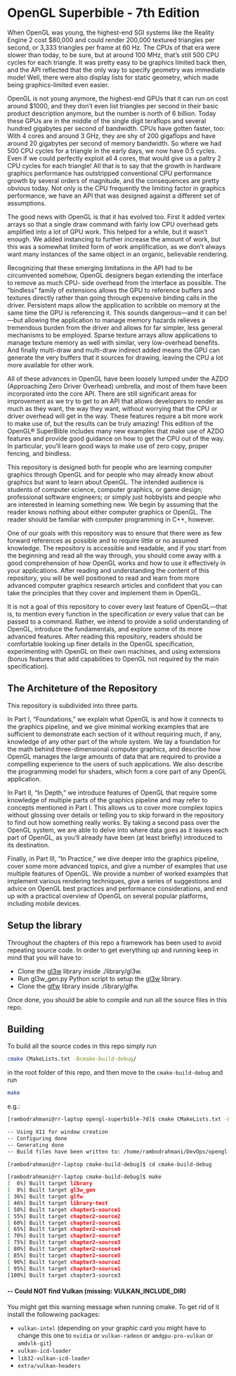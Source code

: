 # OpenGL Superbible - 7th Edition
When OpenGL was young, the highest-end SGI systems like the Reality Engine 2
cost $80,000 and could render 200,000 textured triangles per second, or 3,333
triangles per frame at 60 Hz. The CPUs of that era were slower than today, to
be sure, but at around 100 MHz, that’s still 500 CPU cycles for each triangle.
It was pretty easy to be graphics limited back then, and the API reflected
that the only way to specify geometry was immediate mode! Well, there were also
display lists for static geometry, which made being graphics-limited even easier.

OpenGL is not young anymore, the highest-end GPUs that it can run on cost around
$1000, and they don’t even list triangles per second in their basic product
description anymore, but the number is north of 6 billion. Today these GPUs are
in the middle of the single digit teraflops and several hundred gigabytes per
second of bandwidth. CPUs have gotten faster, too: With 4 cores and around 3 GHz,
they are shy of 200 gigaflops and have around 20 gigabytes per second of memory
bandwidth. So where we had 500 CPU cycles for a triangle in the early days, we
now have 0.5 cycles. Even if we could perfectly exploit all 4 cores, that would
give us a paltry 2 CPU cycles for each triangle! All that is to say that the
growth in hardware graphics performance has outstripped conventional CPU
performance growth by several orders of magnitude, and the consequences are
pretty obvious today. Not only is the CPU frequently the limiting factor in
graphics performance, we have an API that was designed against a different set
of assumptions.

The good news with OpenGL is that it has evolved too. First it added vertex arrays so that a single draw command with fairly low CPU overhead gets amplified into a lot of GPU work. This helped for a while, but it wasn’t enough. We added instancing to further increase the amount of work, but this was a somewhat limited form of work amplification, as we don’t always want many instances of the same object in an organic, believable rendering.

Recognizing that these emerging limitations in the API had to be circumvented somehow, OpenGL designers began extending the interface to remove as much CPU- side overhead from the interface as possible. The “bindless” family of extensions allows the GPU to reference buffers and textures directly rather than going through expensive binding calls in the driver. Persistent maps allow the application to scribble on memory at the same time the GPU is referencing it. This sounds dangerous—and it can be!—but allowing the application to manage memory hazards relieves a tremendous burden from the driver and allows for far simpler, less general mechanisms to be employed. Sparse texture arrays allow applications to manage texture memory as well with similar, very low-overhead benefits. And finally multi-draw and multi-draw indirect added means the GPU can generate the very buffers that it sources for drawing, leaving the CPU a lot more available for other work.

All of these advances in OpenGL have been loosely lumped under the AZDO (Approaching Zero Driver Overhead) umbrella, and most of them have been incorporated into the core API. There are still significant areas for improvement as we try to get to an API that allows developers to render as much as they want, the way they want, without worrying that the CPU or driver overhead will get in the way. These features require a bit more work to make use of, but the results can be truly amazing! This edition of the OpenGL® SuperBible includes many new examples that make use of AZDO features and provide good guidance on how to get the CPU out of the way. In particular, you’ll learn good ways to make use of zero copy, proper fencing, and bindless.

This repository is designed both for people who are learning computer graphics through OpenGL and for people who may already know about graphics but want to learn about OpenGL. The intended audience is students of computer science, computer graphics, or game design; professional software engineers; or simply just hobbyists and people who are interested in learning something new. We begin by assuming that the reader knows nothing about either computer graphics or OpenGL. The reader should be familiar with computer programming in C++, however.

One of our goals with this repository was to ensure that there were as few forward references as possible and to require little or no assumed knowledge. The repository is accessible and readable, and if you start from the beginning and read all the way through, you should come away with a good comprehension of how OpenGL works and how to use it effectively in your applications. After reading and understanding the content of this repository, you will be well positioned to read and learn from more advanced computer graphics research articles and confident that you can take the principles that they cover and implement them in OpenGL.

It is not a goal of this repository to cover every last feature of OpenGL—that is, to mention every function in the specification or every value that can be passed to a command. Rather, we intend to provide a solid understanding of OpenGL, introduce the fundamentals, and explore some of its more advanced features. After reading this repository, readers should be comfortable looking up finer details in the OpenGL specification, experimenting with OpenGL on their own machines, and using extensions (bonus features that add capabilities to OpenGL not required by the main specification).

## The Architeture of the Repository
This repository is subdivided into three parts.

In Part I, “Foundations,” we explain what OpenGL is and how it connects to the graphics pipeline, and we give minimal working examples that are sufficient to demonstrate each section of it without requiring much, if any, knowledge of any other part of the whole system. We lay a foundation for the math behind three-dimensional computer graphics, and describe how OpenGL manages the large amounts of data that are required to provide a compelling experience to the users of such applications. We also describe the programming model for shaders, which form a core part of any OpenGL application.

In Part II, “In Depth,” we introduce features of OpenGL that require some knowledge of multiple parts of the graphics pipeline and may refer to concepts mentioned in Part I. This allows us to cover more complex topics without glossing over details or telling you to skip forward in the repository to find out how something really works. By taking a second pass over the OpenGL system, we are able to delve into where data goes as it leaves each part of OpenGL, as you’ll already have been (at least briefly) introduced to its destination.

Finally, in Part III, “In Practice,” we dive deeper into the graphics pipeline, cover some more advanced topics, and give a number of examples that use multiple features of OpenGL. We provide a number of worked examples that implement various rendering techniques, give a series of suggestions and advice on OpenGL best practices and performance considerations, and end up with a practical overview of OpenGL on several popular platforms, including mobile devices.

## Setup the library
Throughout the chapters of this repo a framework has been used to avoid repeating source code. In order to get everything up and running keep in mind that you will have to:

 - Clone the [gl3w](https://github.com/skaslev/gl3w) library inside ./library/gl3w.
 - Run gl3w_gen.py Python script to setup the [gl3w](https://github.com/skaslev/gl3w) library.
 - Clone the [glfw](https://github.com/glfw/glfw) library inside ./library/glfw.
 
Once done, you should be able to compile and run all the source files in this repo.

## Building
To build all the source codes in this repo simply run
```bash
cmake CMakeLists.txt -Bcmake-build-debug/
```
in the root folder of this repo, and then move to the `cmake-build-debug` and run
```bash
make
```

e.g.:
```bash
[rambodrahmani@rr-laptop opengl-superbible-7d]$ cmake CMakeLists.txt -Bcmake-build-debug/

-- Using X11 for window creation
-- Configuring done
-- Generating done
-- Build files have been written to: /home/rambodrahmani/DevOps/opengl-superbible-7d/cmake-build-debug

[rambodrahmani@rr-laptop cmake-build-debug]$ cd cmake-build-debug

[rambodrahmani@rr-laptop cmake-build-debug]$ make
[  6%] Built target library
[  8%] Built target gl3w_gen
[ 36%] Built target glfw
[ 46%] Built target library-test
[ 50%] Built target chapter1-source1
[ 55%] Built target chapter2-source2
[ 60%] Built target chapter2-source1
[ 65%] Built target chapter2-source6
[ 70%] Built target chapter2-source7
[ 75%] Built target chapter2-source3
[ 80%] Built target chapter2-source4
[ 85%] Built target chapter2-source5
[ 90%] Built target chapter3-source2
[ 95%] Built target chapter3-source1
[100%] Built target chapter3-source3
```
#### -- Could NOT find Vulkan (missing: VULKAN_INCLUDE_DIR)
You might get this warning message when running cmake. To get rid of it install the followwing packages:
 - `vulkan-intel` (depending on your graphic card you might have to change this one to `nvidia` or `vulkan-radeon` or `amdgpu-pro-vulkan` or `amdvlk-git`)
 - `vulkan-icd-loader`
 - `lib32-vulkan-icd-loader`
 - `extra/vulkan-headers`
